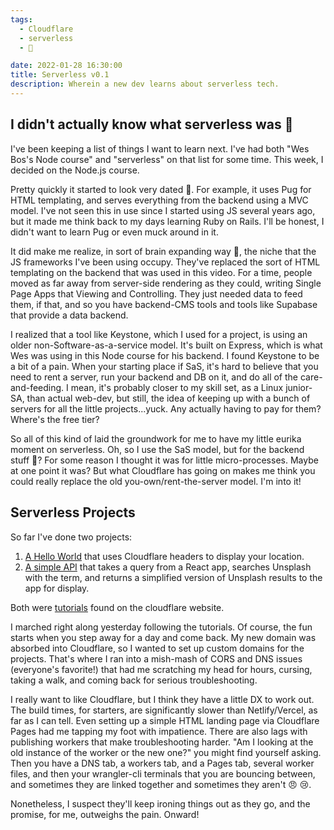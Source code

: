 ```yaml
---
tags:
  - Cloudflare
  - serverless
  - 🤯

date: 2022-01-28 16:30:00
title: Serverless v0.1
description: Wherein a new dev learns about serverless tech.
---
```


## I didn't actually know what serverless was 🤔

I've been keeping a list of things I want to learn next. I've had both "Wes Bos's Node course" and "serverless" on that list for some time. This week, I decided on the Node.js course.

Pretty quickly it started to look very dated 👴. For example, it uses Pug for HTML templating, and serves everything from the backend using a MVC model. I've not seen this in use since I started using JS several years ago, but it made me think back to my days learning Ruby on Rails. I'll be honest, I didn't want to learn Pug or even muck around in it.

It did make me realize, in sort of brain expanding way 🤯, the niche that the JS frameworks I've been using occupy. They've replaced the sort of HTML templating on the backend that was used in this video. For a time, people moved as far away from server-side rendering as they could, writing Single Page Apps that Viewing and Controlling. They just needed data to feed them, if that, and so you have backend-CMS tools and tools like Supabase that provide a data backend.

I realized that a tool like Keystone, which I used for a project, is using an older non-Software-as-a-service model. It's built on Express, which is what Wes was using in this Node course for his backend. I found Keystone to be a bit of a pain. When your starting place if SaS, it's hard to believe that you need to rent a server, run your backend and DB on it, and do all of the care-and-feeding. I mean, it's probably closer to my skill set, as a Linux junior-SA, than actual web-dev, but still, the idea of keeping up with a bunch of servers for all the little projects...yuck. Any actually having to pay for them? Where's the free tier?

So all of this kind of laid the groundwork for me to have my little eurika moment on serverless. Oh, so I use the SaS model, but for the backend stuff 🤯? For some reason I thought it was for little micro-processes. Maybe at one point it was? But what Cloudflare has going on makes me think you could really replace the old you-own/rent-the-server model. I'm into it!

## Serverless Projects

So far I've done two projects:

1. [A Hello World](https://hello-world-worker.immanent.dev) that uses Cloudflare headers to display your location.
2. [A simple API](https://api-demo.immanent.dev) that takes a query from a React app, searches Unsplash with the term, and returns a simplified version of Unsplash results to the app for display.

Both were [tutorials](https://developers.cloudflare.com/workers/tutorials) found on the cloudflare website.

I marched right along yesterday following the tutorials. Of course, the fun starts when you step away for a day and come back. My new domain was absorbed into Cloudflare, so I wanted to set up custom domains for the projects. That's where I ran into a mish-mash of CORS and DNS issues (everyone's favorite!) that had me scratching my head for hours, cursing, taking a walk, and coming back for serious troubleshooting.

I really want to like Cloudflare, but I think they have a little DX to work out. The build times, for starters, are significantly slower than Netlify/Vercel, as far as I can tell. Even setting up a simple HTML landing page via Cloudflare Pages had me tapping my foot with impatience. There are also lags with publishing workers that make troubleshooting harder. "Am I looking at the old instance of the worker or the new one?" you might find yourself asking. Then you have a DNS tab, a workers tab, and a Pages tab, several worker files, and then your wrangler-cli terminals that you are bouncing between, and sometimes they are linked together and sometimes they aren't 😠 😢.

Nonetheless, I suspect they'll keep ironing things out as they go, and the promise, for me, outweighs the pain. Onward!
